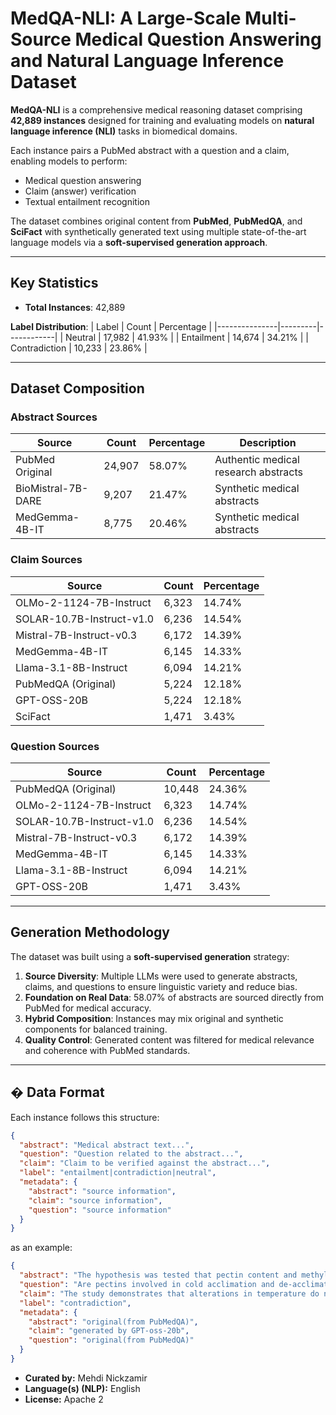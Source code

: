 
#  MedQA-NLI: A Large-Scale Multi-Source Medical Question Answering and Natural Language Inference Dataset

**MedQA-NLI** is a comprehensive medical reasoning dataset comprising **42,889 instances** designed for training and evaluating models on **natural language inference (NLI)** tasks in biomedical domains.

Each instance pairs a PubMed abstract with a question and a claim, enabling models to perform:
- Medical question answering
- Claim (answer) verification
- Textual entailment recognition

The dataset combines original content from **PubMed**, **PubMedQA**, and **SciFact** with synthetically generated text using multiple state-of-the-art language models via a **soft-supervised generation approach**.

---

##  Key Statistics

- **Total Instances**: 42,889

**Label Distribution**:
| Label         | Count   | Percentage |
|---------------|---------|------------|
| Neutral       | 17,982  | 41.93%     |
| Entailment    | 14,674  | 34.21%     |
| Contradiction | 10,233  | 23.86%     |

---

##  Dataset Composition

###  Abstract Sources
| Source               | Count   | Percentage | Description                          |
|----------------------|---------|------------|--------------------------------------|
| PubMed Original      | 24,907  | 58.07%     | Authentic medical research abstracts |
| BioMistral-7B-DARE   | 9,207   | 21.47%     | Synthetic medical abstracts          |
| MedGemma-4B-IT       | 8,775   | 20.46%     | Synthetic medical abstracts          |

###  Claim Sources
| Source                      | Count   | Percentage |
|-----------------------------|---------|------------|
| OLMo-2-1124-7B-Instruct     | 6,323   | 14.74%     |
| SOLAR-10.7B-Instruct-v1.0   | 6,236   | 14.54%     |
| Mistral-7B-Instruct-v0.3    | 6,172   | 14.39%     |
| MedGemma-4B-IT              | 6,145   | 14.33%     |
| Llama-3.1-8B-Instruct       | 6,094   | 14.21%     |
| PubMedQA (Original)         | 5,224   | 12.18%     |
| GPT-OSS-20B                 | 5,224   | 12.18%     |
| SciFact                     | 1,471   | 3.43%      |

###  Question Sources
| Source                      | Count   | Percentage |
|-----------------------------|---------|------------|
| PubMedQA (Original)         | 10,448  | 24.36%     |
| OLMo-2-1124-7B-Instruct     | 6,323   | 14.74%     |
| SOLAR-10.7B-Instruct-v1.0   | 6,236   | 14.54%     |
| Mistral-7B-Instruct-v0.3    | 6,172   | 14.39%     |
| MedGemma-4B-IT              | 6,145   | 14.33%     |
| Llama-3.1-8B-Instruct       | 6,094   | 14.21%     |
| GPT-OSS-20B                 | 1,471   | 3.43%      |

---

##  Generation Methodology

The dataset was built using a **soft-supervised generation** strategy:

1. **Source Diversity**: Multiple LLMs were used to generate abstracts, claims, and questions to ensure linguistic variety and reduce bias.
2. **Foundation on Real Data**: 58.07% of abstracts are sourced directly from PubMed for medical accuracy.
3. **Hybrid Composition**: Instances may mix original and synthetic components for balanced training.
4. **Quality Control**: Generated content was filtered for medical relevance and coherence with PubMed standards.

---

## � Data Format

Each instance follows this structure:

```json
{
  "abstract": "Medical abstract text...",
  "question": "Question related to the abstract...",
  "claim": "Claim to be verified against the abstract...",
  "label": "entailment|contradiction|neutral",
  "metadata": {
    "abstract": "source information",
    "claim": "source information",
    "question": "source information"
  }
}
```
as an example:

```json
{
  "abstract": "The hypothesis was tested that pectin content and methylation degree participate in regulation of cell wall mechanical properties and in this way may affect tissue growth and freezing resistance over the course of plant cold acclimation and de-acclimation. Experiments were carried on the leaves of two double-haploid lines of winter oil-seed rape (Brassica napus subsp. oleifera), differing in winter survival and resistance to blackleg fungus (Leptosphaeria maculans)...",
  "question": "Are pectins involved in cold acclimation and de-acclimation of winter oil-seed rape plants?",
  "claim": "The study demonstrates that alterations in temperature do not influence pectin concentration or its degree of methyl esterification within leaf tissues...",
  "label": "contradiction",
  "metadata": {
    "abstract": "original(from PubMedQA)",
    "claim": "generated by GPT-oss-20b",
    "question": "original(from PubMedQA)"
  }
}
```

- **Curated by:** Mehdi Nickzamir
- **Language(s) (NLP):** English
- **License:** Apache 2

